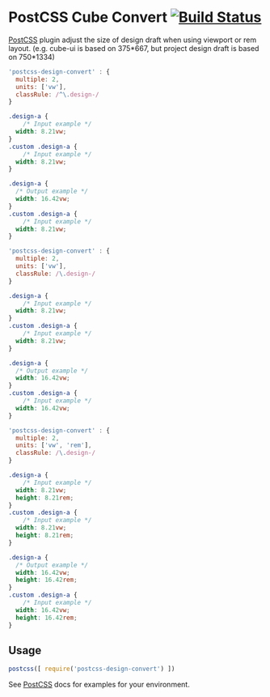 # PostCSS Cube Convert [![Build Status][ci-img]][ci]

[PostCSS] plugin adjust the size of design draft when using viewport or rem layout.
(e.g. cube-ui is based on 375\*667, but project design draft is based on 750\*1334)

[PostCSS]: https://github.com/postcss/postcss
[ci-img]:  https://travis-ci.org/SCWR/postcss-design-convert.svg
[ci]:      https://travis-ci.org/SCWR/postcss-design-convert

```js
'postcss-design-convert' : {
  multiple: 2,
  units: ['vw'],
  classRule: /^\.design-/
}
```

```css
.design-a {
    /* Input example */
  width: 8.21vw;
}
.custom .design-a {
    /* Input example */
  width: 8.21vw;
}
```

```css
.design-a {
  /* Output example */
  width: 16.42vw;
}
.custom .design-a {
    /* Input example */
  width: 8.21vw;
}
```

```js
'postcss-design-convert' : {
  multiple: 2,
  units: ['vw'],
  classRule: /\.design-/
}
```

```css
.design-a {
    /* Input example */
  width: 8.21vw;
}
.custom .design-a {
    /* Input example */
  width: 8.21vw;
}
```

```css
.design-a {
  /* Output example */
  width: 16.42vw;
}
.custom .design-a {
    /* Input example */
  width: 16.42vw;
}
```

```js
'postcss-design-convert' : {
  multiple: 2,
  units: ['vw', 'rem'],
  classRule: /\.design-/
}
```

```css
.design-a {
    /* Input example */
  width: 8.21vw;
  height: 8.21rem;
}
.custom .design-a {
    /* Input example */
  width: 8.21vw;
  height: 8.21rem;
}
```

```css
.design-a {
  /* Output example */
  width: 16.42vw;
  height: 16.42rem;
}
.custom .design-a {
    /* Input example */
  width: 16.42vw;
  height: 16.42rem;
}
```

## Usage

```js
postcss([ require('postcss-design-convert') ])
```

See [PostCSS] docs for examples for your environment.
